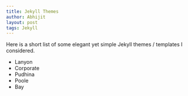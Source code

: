 ```yaml
---
title: Jekyll Themes
author: Abhijit
layout: post
tags: Jekyll
---
```


Here is a short list of some elegant yet simple Jekyll themes / templates I considered.

<!--more-->

 - Lanyon
 - Corporate
 - Pudhina
 - Poole
 - Bay
